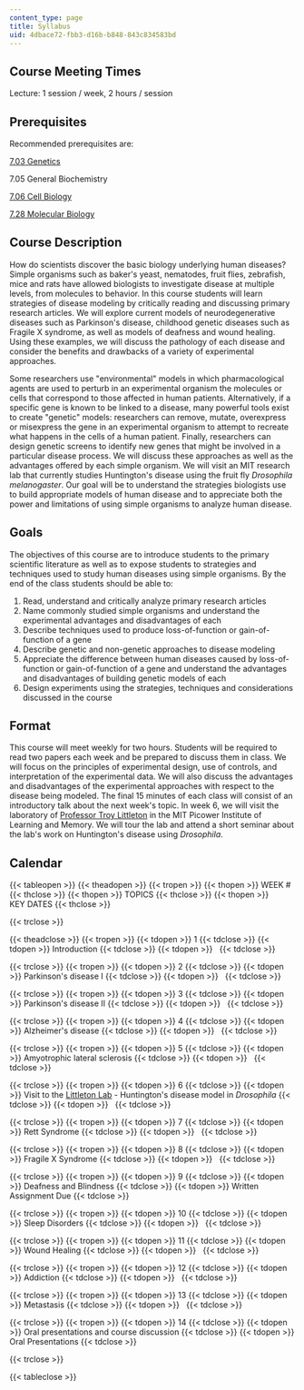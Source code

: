 ```yaml
---
content_type: page
title: Syllabus
uid: 4dbace72-fbb3-d16b-b848-843c834583bd
---
```


Course Meeting Times
--------------------

Lecture: 1 session / week, 2 hours / session

Prerequisites
-------------

Recommended prerequisites are:

[7.03 Genetics](/courses/7-03-genetics-fall-2004/)

7.05 General Biochemistry

[7.06 Cell Biology](/courses/7-06-cell-biology-spring-2007/)

[7.28 Molecular Biology](/courses/7-28-molecular-biology-spring-2005/)

Course Description
------------------

How do scientists discover the basic biology underlying human diseases? Simple organisms such as baker's yeast, nematodes, fruit flies, zebrafish, mice and rats have allowed biologists to investigate disease at multiple levels, from molecules to behavior. In this course students will learn strategies of disease modeling by critically reading and discussing primary research articles. We will explore current models of neurodegenerative diseases such as Parkinson's disease, childhood genetic diseases such as Fragile X syndrome, as well as models of deafness and wound healing. Using these examples, we will discuss the pathology of each disease and consider the benefits and drawbacks of a variety of experimental approaches.

Some researchers use "environmental" models in which pharmacological agents are used to perturb in an experimental organism the molecules or cells that correspond to those affected in human patients. Alternatively, if a specific gene is known to be linked to a disease, many powerful tools exist to create "genetic" models: researchers can remove, mutate, overexpress or misexpress the gene in an experimental organism to attempt to recreate what happens in the cells of a human patient. Finally, researchers can design genetic screens to identify new genes that might be involved in a particular disease process. We will discuss these approaches as well as the advantages offered by each simple organism. We will visit an MIT research lab that currently studies Huntington's disease using the fruit fly _Drosophila melanogaster_. Our goal will be to understand the strategies biologists use to build appropriate models of human disease and to appreciate both the power and limitations of using simple organisms to analyze human disease.

Goals
-----

The objectives of this course are to introduce students to the primary scientific literature as well as to expose students to strategies and techniques used to study human diseases using simple organisms. By the end of the class students should be able to:

1.  Read, understand and critically analyze primary research articles
2.  Name commonly studied simple organisms and understand the experimental advantages and disadvantages of each
3.  Describe techniques used to produce loss-of-function or gain-of-function of a gene
4.  Describe genetic and non-genetic approaches to disease modeling
5.  Appreciate the difference between human diseases caused by loss-of-function or gain-of-function of a gene and understand the advantages and disadvantages of building genetic models of each
6.  Design experiments using the strategies, techniques and considerations discussed in the course

Format
------

This course will meet weekly for two hours. Students will be required to read two papers each week and be prepared to discuss them in class. We will focus on the principles of experimental design, use of controls, and interpretation of the experimental data. We will also discuss the advantages and disadvantages of the experimental approaches with respect to the disease being modeled. The final 15 minutes of each class will consist of an introductory talk about the next week's topic. In week 6, we will visit the laboratory of [Professor Troy Littleton](http://web.mit.edu/flybrain/littletonlab/2012%20Lab%20Website/) in the MIT Picower Institute of Learning and Memory. We will tour the lab and attend a short seminar about the lab's work on Huntington's disease using _Drosophila_.

Calendar
--------

{{< tableopen >}}
{{< theadopen >}}
{{< tropen >}}
{{< thopen >}}
WEEK #
{{< thclose >}}
{{< thopen >}}
TOPICS
{{< thclose >}}
{{< thopen >}}
KEY DATES
{{< thclose >}}

{{< trclose >}}

{{< theadclose >}}
{{< tropen >}}
{{< tdopen >}}
1
{{< tdclose >}}
{{< tdopen >}}
Introduction
{{< tdclose >}}
{{< tdopen >}}
 
{{< tdclose >}}

{{< trclose >}}
{{< tropen >}}
{{< tdopen >}}
2
{{< tdclose >}}
{{< tdopen >}}
Parkinson's disease I
{{< tdclose >}}
{{< tdopen >}}
 
{{< tdclose >}}

{{< trclose >}}
{{< tropen >}}
{{< tdopen >}}
3
{{< tdclose >}}
{{< tdopen >}}
Parkinson's disease II
{{< tdclose >}}
{{< tdopen >}}
 
{{< tdclose >}}

{{< trclose >}}
{{< tropen >}}
{{< tdopen >}}
4
{{< tdclose >}}
{{< tdopen >}}
Alzheimer's disease
{{< tdclose >}}
{{< tdopen >}}
 
{{< tdclose >}}

{{< trclose >}}
{{< tropen >}}
{{< tdopen >}}
5
{{< tdclose >}}
{{< tdopen >}}
Amyotrophic lateral sclerosis
{{< tdclose >}}
{{< tdopen >}}
 
{{< tdclose >}}

{{< trclose >}}
{{< tropen >}}
{{< tdopen >}}
6
{{< tdclose >}}
{{< tdopen >}}
Visit to the [Littleton Lab](http://web.mit.edu/flybrain/littletonlab/2012%20Lab%20Website/) - Huntington's disease model in _Drosophila_
{{< tdclose >}}
{{< tdopen >}}
 
{{< tdclose >}}

{{< trclose >}}
{{< tropen >}}
{{< tdopen >}}
7
{{< tdclose >}}
{{< tdopen >}}
Rett Syndrome
{{< tdclose >}}
{{< tdopen >}}
 
{{< tdclose >}}

{{< trclose >}}
{{< tropen >}}
{{< tdopen >}}
8
{{< tdclose >}}
{{< tdopen >}}
Fragile X Syndrome
{{< tdclose >}}
{{< tdopen >}}
 
{{< tdclose >}}

{{< trclose >}}
{{< tropen >}}
{{< tdopen >}}
9
{{< tdclose >}}
{{< tdopen >}}
Deafness and Blindness
{{< tdclose >}}
{{< tdopen >}}
Written Assignment Due
{{< tdclose >}}

{{< trclose >}}
{{< tropen >}}
{{< tdopen >}}
10
{{< tdclose >}}
{{< tdopen >}}
Sleep Disorders
{{< tdclose >}}
{{< tdopen >}}
 
{{< tdclose >}}

{{< trclose >}}
{{< tropen >}}
{{< tdopen >}}
11
{{< tdclose >}}
{{< tdopen >}}
Wound Healing
{{< tdclose >}}
{{< tdopen >}}
 
{{< tdclose >}}

{{< trclose >}}
{{< tropen >}}
{{< tdopen >}}
12
{{< tdclose >}}
{{< tdopen >}}
Addiction
{{< tdclose >}}
{{< tdopen >}}
 
{{< tdclose >}}

{{< trclose >}}
{{< tropen >}}
{{< tdopen >}}
13
{{< tdclose >}}
{{< tdopen >}}
Metastasis
{{< tdclose >}}
{{< tdopen >}}
 
{{< tdclose >}}

{{< trclose >}}
{{< tropen >}}
{{< tdopen >}}
14
{{< tdclose >}}
{{< tdopen >}}
Oral presentations and course discussion
{{< tdclose >}}
{{< tdopen >}}
Oral Presentations
{{< tdclose >}}

{{< trclose >}}

{{< tableclose >}}